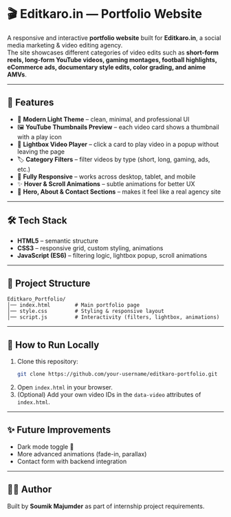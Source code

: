 # 🎬 Editkaro.in — Portfolio Website  

A responsive and interactive **portfolio website** built for **Editkaro.in**, a social media marketing & video editing agency.  
The site showcases different categories of video edits such as **short-form reels, long-form YouTube videos, gaming montages, football highlights, eCommerce ads, documentary style edits, color grading, and anime AMVs**.  

---

## 🚀 Features  
- 🎨 **Modern Light Theme** – clean, minimal, and professional UI  
- 🖼 **YouTube Thumbnails Preview** – each video card shows a thumbnail with a play icon  
- 🎥 **Lightbox Video Player** – click a card to play video in a popup without leaving the page  
- 🏷 **Category Filters** – filter videos by type (short, long, gaming, ads, etc.)  
- 📱 **Fully Responsive** – works across desktop, tablet, and mobile  
- ✨ **Hover & Scroll Animations** – subtle animations for better UX  
- 📌 **Hero, About & Contact Sections** – makes it feel like a real agency site  

---

## 🛠️ Tech Stack  
- **HTML5** – semantic structure  
- **CSS3** – responsive grid, custom styling, animations  
- **JavaScript (ES6)** – filtering logic, lightbox popup, scroll animations  

---

## 📂 Project Structure  
```
Editkaro_Portfolio/
│── index.html        # Main portfolio page
│── style.css         # Styling & responsive layout
│── script.js         # Interactivity (filters, lightbox, animations)

```

---



## 🔧 How to Run Locally  
1. Clone this repository:  
   ```bash
   git clone https://github.com/your-username/editkaro-portfolio.git
   ```  
2. Open `index.html` in your browser.  
3. (Optional) Add your own video IDs in the `data-video` attributes of `index.html`.  

---

## ✨ Future Improvements  
- Dark mode toggle 🌙  
- More advanced animations (fade-in, parallax)  
- Contact form with backend integration  

---

## 👨‍💻 Author  
Built by **Soumik Majumder** as part of internship project requirements.  
